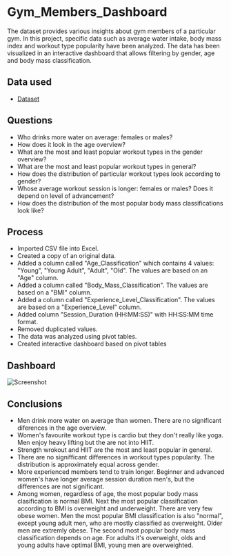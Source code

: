 # Gym_Members_Dashboard
The dataset provides various insights about gym members of a particular gym. In this project, specific data such as average water intake, body mass index and workout type popularity have been analyzed. The data has been visualized in an interactive dashboard that allows filtering by gender, age and body mass classification.

## Data used
- <a href="https://www.kaggle.com/datasets/valakhorasani/gym-members-exercise-dataset?resource=download">Dataset</a>

## Questions
- Who drinks more water on average: females or males?
- How does it look in the age overview?
- What are the most and least popular workout types in the gender overview?
- What are the most and least popular workout types in general?
- How does the distribution of particular workout types look according to gender?
- Whose average workout session is longer: females or males? Does it depend on level of advancement?
- How does the distribution of the most popular body mass classifications look like?

## Process
- Imported CSV file into Excel.
- Created a copy of an original data.
- Added a column called "Age_Classification" which contains 4 values: "Young", "Young Adult", "Adult", "Old". The values are based on an "Age" column.
- Added a column called "Body_Mass_Classification". The values are based on a "BMI" column.
- Added a column called "Experience_Level_Classification". The values are based on a "Experience_Level" column.
- Added column "Session_Duration (HH:MM:SS)" with HH:SS:MM time format.
- Removed duplicated values.
- The data was analyzed using pivot tables.
- Created interactive dashboard based on pivot tables

## Dashboard
![Screenshot]([https://raw.githubusercontent.com/mmaloleee/Gym_Members_Dashboard/refs/heads/main/dashboard.png?raw=true](https://github.com/mmalolee/Gym_Members_Dashboard/blob/main/dashboard.png))

## Conclusions
- Men drink more water on average than women. There are no significant diferences in the age overview.
- Women's favourite workout type is cardio but they don't really like yoga. Men enjoy heavy lifting but the are not into HIIT.
- Strength wrokout and HIIT are the most and least popular in general.
- There are no signifficant differences in workout types popularity. The distribution is approximately equal across gender.
- More experienced members tend to train longer. Beginner and advanced women's have longer average session duration men's, but the differences are not significant.
- Among women, regardless of age, the most popular body mass clasification is normal BMI. Next the most popular classification according to BMI is overweight and underweight. There are very few obese women. Men the most popular BMI classification is also "normal", except young adult men, who are mostly classified as overweight. Older men are extremly obese. The second most popular body mass classification depends on age. For adults it's overweight, olds and young adults have optimal BMI, young men are overweighted. 
